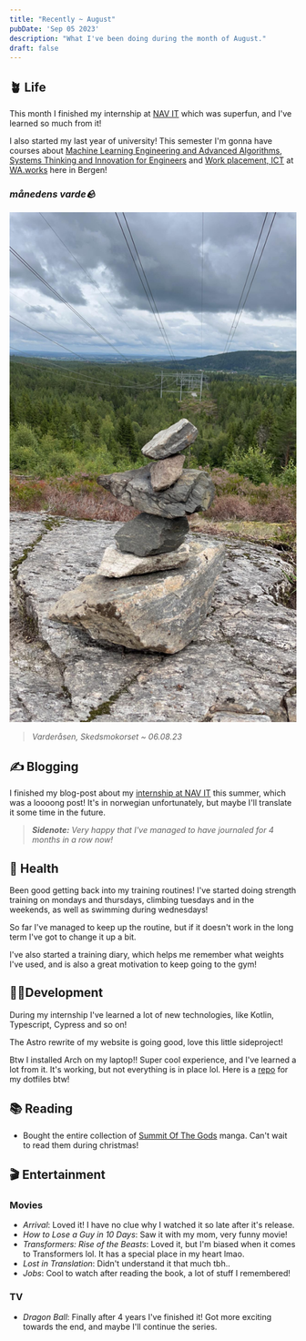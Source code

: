 ```yaml
---
title: "Recently ~ August"
pubDate: 'Sep 05 2023'
description: "What I've been doing during the month of August."
draft: false
---
```

## 🪴 Life

This month I finished my internship at [NAV IT](https://detsomebetyrnoe.no) which was superfun, and I've learned so much from it!

I also started my last year of university! This semester I'm gonna have courses about [Machine Learning Engineering and Advanced Algorithms](https://www.hvl.no/en/studies-at-hvl/study-programmes/courses/DAT158), [Systems Thinking and Innovation for Engineers](https://www.hvl.no/studier/studieprogram/emne/ING303) and [Work placement, ICT](https://www.hvl.no/en/studies-at-hvl/study-programmes/courses/DAT156) at [WA.works](https://wa.works/) here in Bergen! 

### _månedens varde🪨_

![varde060823](/src/static/img/varder/varde060823.jpg)

> *Varderåsen, Skedsmokorset ~ 06.08.23*

## ✍️ Blogging

I finished my blog-post about my [internship at NAV IT](/blog/nav23) this summer, which was a loooong post! It's in norwegian unfortunately, but maybe I'll translate it some time in the future.

> ***Sidenote:** Very happy that I've managed to have journaled for 4 months in a row now!*

## 💪 Health

Been good getting back into my training routines! I've started doing strength training on mondays and thursdays, climbing tuesdays and in the weekends, as well as swimming during wednesdays!

So far I've managed to keep up the routine, but if it doesn't work in the long term I've got to change it up a bit.  

I've also started a training diary, which helps me remember what weights I've used, and is also a great motivation to keep going to the gym!

## 👨‍💻Development

During my internship I've learned a lot of new technologies, like Kotlin, Typescript, Cypress and so on!

The Astro rewrite of my website is going good, love this little sideproject!

Btw I installed Arch on my laptop!! Super cool experience, and I've learned a lot from it. It's working, but not everything is in place lol. Here is a [repo](https://github.com/SindreKjelsrud/dotfiles) for my dotfiles btw!

## 📚 Reading

- Bought the entire collection of [Summit Of The Gods](https://www.ark.no/produkt/boker/skjonnlitteratur/summit-of-the-gods-vol1-9788496427877) manga. Can't wait to read them during christmas!

## 🎬 Entertainment

### Movies

- *Arrival*: Loved it! I have no clue why I watched it so late after it's release.
- *How to Lose a Guy in 10 Days*: Saw it with my mom, very funny movie!
- *Transformers: Rise of the Beasts*: Loved it, but I'm biased when it comes to Transformers lol. It has a special place in my heart lmao.
- *Lost in Translation*: Didn't understand it that much tbh..
- *Jobs*: Cool to watch after reading the book, a lot of stuff I remembered!

### TV

- *Dragon Ball*: Finally after 4 years I've finished it! Got more exciting towards the end, and maybe I'll continue the series.